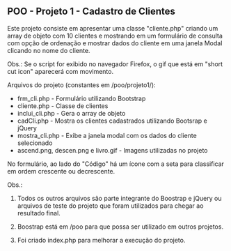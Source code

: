 <h2>POO - Projeto 1 - Cadastro de Clientes</h2>

Este projeto consiste em apresentar uma classe "cliente.php" criando um array de objeto com 10 clientes e mostrando em um formulário de consulta com opção de ordenação e mostrar dados do cliente em uma janela Modal clicando no nome do cliente.

Obs.: Se o script for exibido no navegador Firefox, o gif que está em "short cut icon" aparecerá com movimento.

Arquivos do projeto (constantes em /poo/projeto1/):

* frm_cli.php - Formulário utilizando Bootstrap
* cliente.php - Classe de clientes
* inclui_cli.php - Gera o array de objeto
* cadCli.php - Mostra os clientes cadastrados utilizando Bootsrap e jQuery
* mostra_cli.php - Exibe a janela modal com os dados do cliente selecionado
* ascend.png, descen.png e livro.gif - Imagens utilizadas no projeto

No formulário, ao lado do "Código" há um ícone com a seta para classificar em ordem crescente ou decrescente.

Obs.:
1) Todos os outros arquivos são parte integrante do Boostrap e jQuery ou arquivos de teste do projeto que foram utilizados para chegar ao resultado final.

2) Boostrap está em /poo para que possa ser utilizado em outros projetos.

3) Foi criado index.php para melhorar a execução do projeto.
